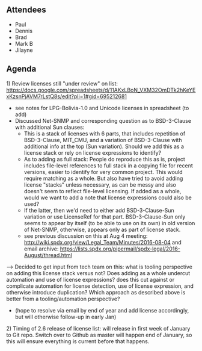 ## Attendees

  - Paul
  - Dennis
  - Brad
  - Mark B
  - Jilayne

## Agenda

1\) Review licenses still "under review" on list:
<https://docs.google.com/spreadsheets/d/11AKxLBoN_VXM32OmDTk2hKeYExKzsnPjAVM7rLstQ8s/edit?pli=1#gid=695212681>

  - see notes for LPG-Bolivia-1.0 and Unicode licenses in spreadsheet
    (to add)
  - Discussed Net-SNMP and corresponding question as to BSD-3-Clause
    with additional Sun clauses:
      - This is a stack of licenses with 6 parts, that includes
        repetition of BSD-3-Clause, MIT\_CMU, and a variation of
        BSD-3-Clause with additional info at the top (Sun variation).
        Should we add this as a license stack or rely on license
        expressions to identify?
      - As to adding as full stack: People do reproduce this as is,
        project includes file-level references to full stack in a
        copying file for recent versions, easier to identify for very
        common project. This would require matching as a whole. But also
        have tried to avoid adding license "stacks" unless necessary, as
        can be messy and also doesn't seem to reflect file-level
        licensing. If added as a whole, would we want to add a note that
        license expressions could also be used?
      - If the latter, then we'd need to either add BSD-3-Clause-Sun
        variation or use LicenseRef for that part. BSD-3-Clause-Sun only
        seems to appear by itself (to be able to use on its own) in old
        version of Net-SNMP, otherwise, appears only as part of license
        stack.
      - see previous discussion on this at Aug 4 meeting:
        <http://wiki.spdx.org/view/Legal_Team/Minutes/2016-08-04> and
        email archive:
        <https://lists.spdx.org/pipermail/spdx-legal/2016-August/thread.html>

\--\> Decided to get input from tech team on this: what is tooling
perspective on adding this license stack versus not? Does adding as a
whole undercut automation and use of license expressions? does this cut
against or complicate automation for license detection, use of license
expression, and otherwise introduce duplication? Which approach as
described above is better from a tooling/automation perspective?

  - (hope to resolve via email by end of year and add license
    accordingly, but will otherwise follow-up in early Jan)

2\) Timing of 2.6 release of license list: will release in first week of
January to Git repo. Switch over to Github as master will happen end of
January, so this will ensure everything is current before that happens.
